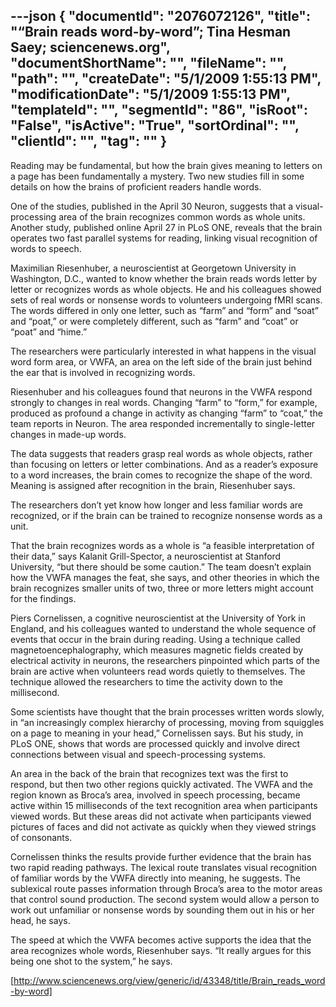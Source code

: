 ---json
{
  "documentId": "2076072126",
  "title": "“Brain reads word-by-word”; Tina Hesman Saey; sciencenews.org",
  "documentShortName": "",
  "fileName": "",
  "path": "",
  "createDate": "5/1/2009 1:55:13 PM",
  "modificationDate": "5/1/2009 1:55:13 PM",
  "templateId": "",
  "segmentId": "86",
  "isRoot": "False",
  "isActive": "True",
  "sortOrdinal": "",
  "clientId": "",
  "tag": ""
}
---

Reading may be fundamental, but how the brain gives meaning to letters on a page has been fundamentally a mystery. Two new studies fill in some details on how the brains of proficient readers handle words.

One of the studies, published in the April 30 Neuron, suggests that a visual-processing area of the brain recognizes common words as whole units. Another study, published online April 27 in PLoS ONE, reveals that the brain operates two fast parallel systems for reading, linking visual recognition of words to speech.

Maximilian Riesenhuber, a neuroscientist at Georgetown University in Washington, D.C., wanted to know whether the brain reads words letter by letter or recognizes words as whole objects. He and his colleagues showed sets of real words or nonsense words to volunteers undergoing fMRI scans. The words differed in only one letter, such as “farm” and “form” and “soat” and “poat,” or were completely different, such as “farm” and “coat” or “poat” and “hime.”

The researchers were particularly interested in what happens in the visual word form area, or VWFA, an area on the left side of the brain just behind the ear that is involved in recognizing words.

Riesenhuber and his colleagues found that neurons in the VWFA respond strongly to changes in real words. Changing “farm” to “form,” for example, produced as profound a change in activity as changing “farm” to “coat,” the team reports in Neuron. The area responded incrementally to single-letter changes in made-up words.

The data suggests that readers grasp real words as whole objects, rather than focusing on letters or letter combinations. And as a reader’s exposure to a word increases, the brain comes to recognize the shape of the word. Meaning is assigned after recognition in the brain, Riesenhuber says.

The researchers don’t yet know how longer and less familiar words are recognized, or if the brain can be trained to recognize nonsense words as a unit.

That the brain recognizes words as a whole is “a feasible interpretation of their data,” says Kalanit Grill-Spector, a neuroscientist at Stanford University, “but there should be some caution.” The team doesn’t explain how the VWFA manages the feat, she says, and other theories in which the brain recognizes smaller units of two, three or more letters might account for the findings.

Piers Cornelissen, a cognitive neuroscientist at the University of York in England, and his colleagues wanted to understand the whole sequence of events that occur in the brain during reading. Using a technique called magnetoencephalography, which measures magnetic fields created by electrical activity in neurons, the researchers pinpointed which parts of the brain are active when volunteers read words quietly to themselves. The technique allowed the researchers to time the activity down to the millisecond.

Some scientists have thought that the brain processes written words slowly, in “an increasingly complex hierarchy of processing, moving from squiggles on a page to meaning in your head,” Cornelissen says. But his study, in PLoS ONE, shows that words are processed quickly and involve direct connections between visual and speech-processing systems.

An area in the back of the brain that recognizes text was the first to respond, but then two other regions quickly activated. The VWFA and the region known as Broca’s area, involved in speech processing, became active within 15 milliseconds of the text recognition area when participants viewed words. But these areas did not activate when participants viewed pictures of faces and did not activate as quickly when they viewed strings of consonants.

Cornelissen thinks the results provide further evidence that the brain has two rapid reading pathways. The lexical route translates visual recognition of familiar words by the VWFA directly into meaning, he suggests. The sublexical route passes information through Broca’s area to the motor areas that control sound production. The second system would allow a person to work out unfamiliar or nonsense words by sounding them out in his or her head, he says.

The speed at which the VWFA becomes active supports the idea that the area recognizes whole words, Riesenhuber says. “It really argues for this being one shot to the system,” he says.

[http://www.sciencenews.org/view/generic/id/43348/title/Brain_reads_word-by-word]
